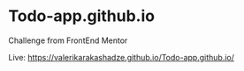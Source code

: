 # Todo-app.github.io
Challenge from FrontEnd Mentor


Live: https://valerikarakashadze.github.io/Todo-app.github.io/
